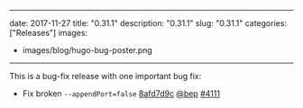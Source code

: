 
---
date: 2017-11-27
title: "0.31.1"
description: "0.31.1"
slug: "0.31.1"
categories: ["Releases"]
images:
- images/blog/hugo-bug-poster.png

---

	

This is a bug-fix release with one important bug fix:

* Fix broken `--appendPort=false` [8afd7d9c](https://github.com/gohugoio/hugo/commit/8afd7d9ceb0d168300e3399c6e87a355a88c9a28) [@bep](https://github.com/bep) [#4111](https://github.com/gohugoio/hugo/issues/4111)





